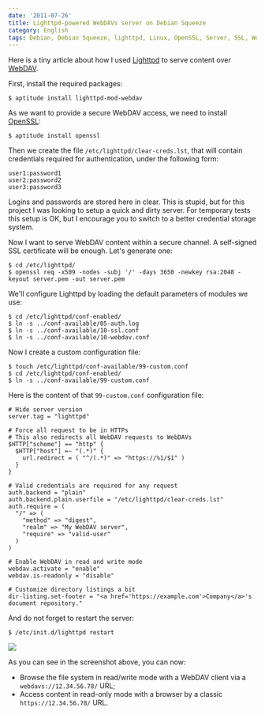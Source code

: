 ```yaml
---
date: '2011-07-26'
title: Lighttpd-powered WebDAVs server on Debian Squeeze
category: English
tags: Debian, Debian Squeeze, lighttpd, Linux, OpenSSL, Server, SSL, WebDAV, RSA
---
```


Here is a tiny article about how I used [Lighttpd](https://www.lighttpd.net) to
serve content over [WebDAV](https://wikipedia.org/wiki/WebDAV).

First, install the required packages:

```shell-session
$ aptitude install lighttpd-mod-webdav
```

As we want to provide a secure WebDAV access, we need to install
[OpenSSL](https://www.openssl.org):

```shell-session
$ aptitude install openssl
```

Then we create the file `/etc/lighttpd/clear-creds.lst`, that will contain
credentials required for authentication, under the following form:

```text
user1:password1
user2:password2
user3:password3
```

Logins and passwords are stored here in clear. This is stupid, but for this
project I was looking to setup a quick and dirty server. For temporary tests
this setup is OK, but I encourage you to switch to a better credential storage
system.

Now I want to serve WebDAV content within a secure channel. A self-signed SSL
certificate will be enough. Let's generate one:

```shell-session
$ cd /etc/lighttpd/
$ openssl req -x509 -nodes -subj '/' -days 3650 -newkey rsa:2048 -keyout server.pem -out server.pem
```

We'll configure Lighttpd by loading the default parameters of modules we use:

```shell-session
$ cd /etc/lighttpd/conf-enabled/
$ ln -s ../conf-available/05-auth.log
$ ln -s ../conf-available/10-ssl.conf
$ ln -s ../conf-available/10-webdav.conf
```

Now I create a custom configuration file:

```shell-session
$ touch /etc/lighttpd/conf-available/99-custom.conf
$ cd /etc/lighttpd/conf-enabled/
$ ln -s ../conf-available/99-custom.conf
```

Here is the content of that `99-custom.conf` configuration file:

```lighttpd
# Hide server version
server.tag = "lighttpd"

# Force all request to be in HTTPs
# This also redirects all WebDAV requests to WebDAVs
$HTTP["scheme"] == "http" {
  $HTTP["host"] =~ "(.*)" {
    url.redirect = ( "^/(.*)" => "https://%1/$1" )
  }
}

# Valid credentials are required for any request
auth.backend = "plain"
auth.backend.plain.userfile = "/etc/lighttpd/clear-creds.lst"
auth.require = (
  "/" => (
    "method" => "digest",
    "realm" => "My WebDAV server",
    "require" => "valid-user"
  )
)

# Enable WebDAV in read and write mode
webdav.activate = "enable"
webdav.is-readonly = "disable"

# Customize directory listings a bit
dir-listing.set-footer = "<a href='https://example.com'>Company</a>'s document repository."
```

And do not forget to restart the server:

```shell-session
$ /etc/init.d/lighttpd restart
```

![]({attach}lighttpd-webdav-server.png)

As you can see in the screenshot above, you can now:

- Browse the file system in read/write mode with a WebDAV client via a
  `webdavs://12.34.56.78/` URL;
- Access content in read-only mode with a browser by a classic
  `https://12.34.56.78/` URL.
